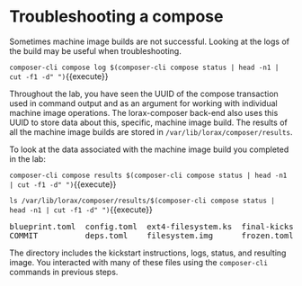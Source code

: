 # Troubleshooting a compose

Sometimes machine image builds are not successful.  Looking at the logs
of the build may be useful when troubleshooting.

`composer-cli compose log $(composer-cli compose status | head -n1 | cut -f1 -d" ")`{{execute}}

Throughout the lab, you have seen the UUID of the compose transaction used in
command output and as an argument for working with individual machine image
operations.  The lorax-composer back-end also uses this UUID to store data about
this, specific, machine image build.  The results of all the machine image
builds are stored in `/var/lib/lorax/composer/results`.

To look at the data associated with the machine image build you completed in
the lab:

`composer-cli compose results $(composer-cli compose status | head -n1 | cut -f1 -d" ")`{{execute}}

`ls /var/lib/lorax/composer/results/$(composer-cli compose status | head -n1 | cut -f1 -d" ")`{{execute}}

<pre class="file">
blueprint.toml  config.toml  ext4-filesystem.ks  final-kickstart.ks  logs    times.toml
COMMIT          deps.toml    filesystem.img      frozen.toml         STATUS
</pre>

The directory includes the kickstart instructions, logs, status, and resulting
image.  You interacted with many of these files using the `composer-cli`
commands in previous steps.
